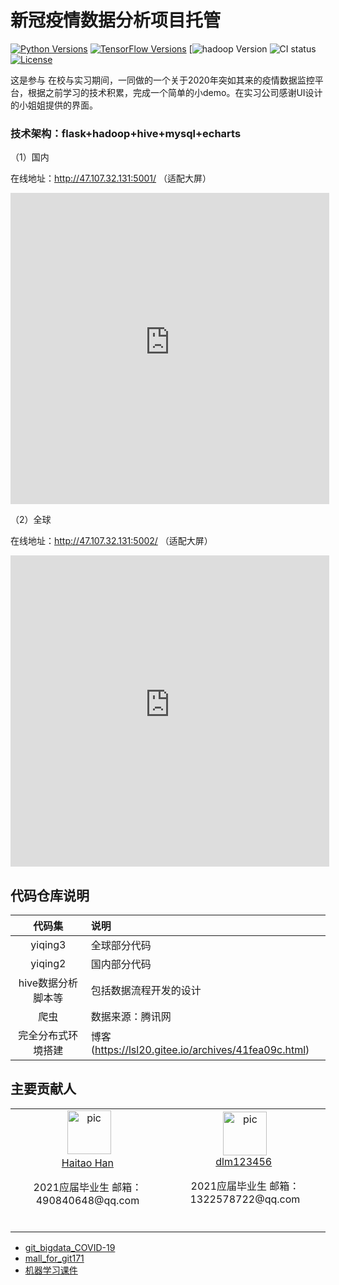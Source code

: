 # 新冠疫情数据分析项目托管

[![Python Versions](https://img.shields.io/pypi/pyversions/deepmatch.svg)](https://pypi.org/project/deepmatch)
[![TensorFlow Versions](https://hive.apache.org/images/hive_logo_medium.jpg)](https://pypi.org/project/deepmatch)
[![hadoop Version](https://git171.oss-cn-shenzhen.aliyuncs.com/github/hadoop-logo.jpg)
![CI status](https://github.com/shenweichen/deepmatch/workflows/CI/badge.svg)
[![License](https://img.shields.io/github/license/shenweichen/deepmatch.svg)](https://github.com/shenweichen/deepmatch/blob/master/LICENSE)

这是参与 在校与实习期间，一同做的一个关于2020年突如其来的疫情数据监控平台，根据之前学习的技术积累，完成一个简单的小demo。在实习公司感谢UI设计的小姐姐提供的界面。



### 技术架构：flask+hadoop+hive+mysql+echarts

（1）国内

在线地址：http://47.107.32.131:5001/        （适配大屏）

<iframe height=498 width=510 src="https://git171.oss-cn-shenzhen.aliyuncs.com/github/china.mp4" frameborder=0 allowfullscreen></iframe>



（2）全球

在线地址：http://47.107.32.131:5002/   （适配大屏）

<iframe height=498 width=510 src="https://git171.oss-cn-shenzhen.aliyuncs.com/github/global.mp4" frameborder=0 allowfullscreen></iframe>





## 代码仓库说明

|                代码集                | 说明                                                                                                                                                         |
| :------------------------------------: | :-------------------------------------------------------------------------------------------------------------------------------------------------------------- |
|  yiqing3  | 全球部分代码 |
| yiqing2 | 国内部分代码 |
| hive数据分析脚本等 | 包括数据流程开发的设计 |
| 爬虫 | 数据来源：腾讯网 |
| 完全分布式环境搭建 | 博客(https://lsl20.gitee.io/archives/41fea09c.html) |

## 主要贡献人

<table border="0">
  <tbody>
    <tr align="center" >
      <td>
        ​ <a href="https://github.com/hhtlsl20"><img width="70" height="70" src="https://avatars3.githubusercontent.com/u/42192725?s=460&u=f3564e8db3cea18a3e72495bb444e5e10500ec21&v=4" alt="pic"></a><br>
        ​ <a href="https://github.com/hhtlsl20">Haitao Han</a> ​
        <p>
        2021应届毕业生 邮箱：490840648@qq.com  </p>​
      </td>
      <td>
         <a href="https://github.com/dlm123456"><img width="70" height="70" src="" alt="pic"></a><br>
         <a href="https://github.com/dlm123456">dlm123456</a> ​
        <p>2021应届毕业生 邮箱：1322578722@qq.com </p>​
      </td>
    </tr>
  </tbody>
</table>

<ul>
<li><a href="https://github.com/hhtlsl20/git_bigdata_COVID-19">git_bigdata_COVID-19</a></li>
<li><a href="https://github.com/hhtlsl20/mall_for_git171">mall_for_git171</a></li>
<li><a href="https://github.com/hhtlsl20/git-pandas-sklearn">机器学习课件</a></li>
</ul>

